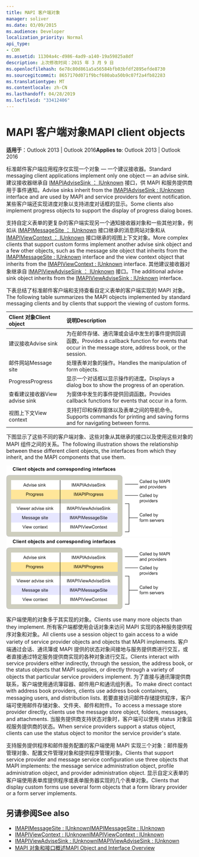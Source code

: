 ```yaml
---
title: MAPI 客户端对象
manager: soliver
ms.date: 03/09/2015
ms.audience: Developer
localization_priority: Normal
api_type:
- COM
ms.assetid: 11304a4c-d986-4ad9-a140-19a59825a8df
description: 上次修改时间：2015 年 3 月 9 日
ms.openlocfilehash: 6e78c80d861a5a56584bfb03bfdf2895efde8730
ms.sourcegitcommit: 8657170d071f9bcf680aba50b9c07f2a4fb82283
ms.translationtype: MT
ms.contentlocale: zh-CN
ms.lasthandoff: 04/28/2019
ms.locfileid: "33412406"
---
```

# <a name="mapi-client-objects"></a><span data-ttu-id="357ae-103">MAPI 客户端对象</span><span class="sxs-lookup"><span data-stu-id="357ae-103">MAPI client objects</span></span>
  
<span data-ttu-id="357ae-104">**适用于**：Outlook 2013 | Outlook 2016</span><span class="sxs-lookup"><span data-stu-id="357ae-104">**Applies to**: Outlook 2013 | Outlook 2016</span></span> 
  
<span data-ttu-id="357ae-105">标准邮件客户端应用程序仅实现一个对象 — 一个建议接收器。</span><span class="sxs-lookup"><span data-stu-id="357ae-105">Standard messaging client applications implement only one object — an advise sink.</span></span> <span data-ttu-id="357ae-106">建议接收器继承自 [IMAPIAdviseSink ： IUnknown](imapiadvisesinkiunknown.md) 接口，供 MAPI 和服务提供商用于事件通知。</span><span class="sxs-lookup"><span data-stu-id="357ae-106">Advise sinks inherit from the [IMAPIAdviseSink : IUnknown](imapiadvisesinkiunknown.md) interface and are used by MAPI and service providers for event notification.</span></span> <span data-ttu-id="357ae-107">某些客户端还实现进度对象以支持进度对话框的显示。</span><span class="sxs-lookup"><span data-stu-id="357ae-107">Some clients also implement progress objects to support the display of progress dialog boxes.</span></span> 
  
<span data-ttu-id="357ae-108">支持自定义表单的更复杂的客户端实现另一个通知接收器对象和一些其他对象，例如从 [IMAPIMessageSite ： IUnknown](imapimessagesiteiunknown.md) 接口继承的消息网站对象和从 [IMAPIViewContext ： IUnknown](imapiviewcontextiunknown.md) 接口继承的视图上下文对象。</span><span class="sxs-lookup"><span data-stu-id="357ae-108">More complex clients that support custom forms implement another advise sink object and a few other objects, such as the message site object that inherits from the [IMAPIMessageSite : IUnknown](imapimessagesiteiunknown.md) interface and the view context object that inherits from the [IMAPIViewContext : IUnknown](imapiviewcontextiunknown.md) interface.</span></span> <span data-ttu-id="357ae-109">其他建议接收器对象继承自 [IMAPIViewAdviseSink ： IUnknown](imapiviewadvisesinkiunknown.md) 接口。</span><span class="sxs-lookup"><span data-stu-id="357ae-109">The additional advise sink object inherits from the [IMAPIViewAdviseSink : IUnknown](imapiviewadvisesinkiunknown.md) interface.</span></span> 
  
<span data-ttu-id="357ae-110">下表总结了标准邮件客户端和支持查看自定义表单的客户端实现的 MAPI 对象。</span><span class="sxs-lookup"><span data-stu-id="357ae-110">The following table summarizes the MAPI objects implemented by standard messaging clients and by clients that support the viewing of custom forms.</span></span>
  
|<span data-ttu-id="357ae-111">**Client 对象**</span><span class="sxs-lookup"><span data-stu-id="357ae-111">**Client object**</span></span>|<span data-ttu-id="357ae-112">**说明**</span><span class="sxs-lookup"><span data-stu-id="357ae-112">**Description**</span></span>|
|:-----|:-----|
|<span data-ttu-id="357ae-113">建议接收</span><span class="sxs-lookup"><span data-stu-id="357ae-113">Advise sink</span></span>  <br/> |<span data-ttu-id="357ae-114">为在邮件存储、通讯簿或会话中发生的事件提供回调函数。</span><span class="sxs-lookup"><span data-stu-id="357ae-114">Provides a callback function for events that occur in the message store, address book, or the session.</span></span>  <br/> |
|<span data-ttu-id="357ae-115">邮件网站</span><span class="sxs-lookup"><span data-stu-id="357ae-115">Message site</span></span>  <br/> |<span data-ttu-id="357ae-116">处理表单对象的操作。</span><span class="sxs-lookup"><span data-stu-id="357ae-116">Handles the manipulation of form objects.</span></span>  <br/> |
|<span data-ttu-id="357ae-117">Progress</span><span class="sxs-lookup"><span data-stu-id="357ae-117">Progress</span></span>  <br/> |<span data-ttu-id="357ae-118">显示一个对话框以显示操作的进度。</span><span class="sxs-lookup"><span data-stu-id="357ae-118">Displays a dialog box to show the progress of an operation.</span></span>  <br/> |
|<span data-ttu-id="357ae-119">查看建议接收器</span><span class="sxs-lookup"><span data-stu-id="357ae-119">View advise sink</span></span>  <br/> |<span data-ttu-id="357ae-120">为窗体中发生的事件提供回调函数。</span><span class="sxs-lookup"><span data-stu-id="357ae-120">Provides callback functions for events that occur in a form.</span></span>  <br/> |
|<span data-ttu-id="357ae-121">视图上下文</span><span class="sxs-lookup"><span data-stu-id="357ae-121">View context</span></span>  <br/> |<span data-ttu-id="357ae-122">支持打印和保存窗体以及表单之间的导航命令。</span><span class="sxs-lookup"><span data-stu-id="357ae-122">Supports commands for printing and saving forms and for navigating between forms.</span></span>  <br/> |
   
<span data-ttu-id="357ae-123">下图显示了这些不同的客户端对象、这些对象从其继承的接口以及使用这些对象的 MAPI 组件之间的关系。</span><span class="sxs-lookup"><span data-stu-id="357ae-123">The following illustration shows the relationship between these different client objects, the interfaces from which they inherit, and the MAPI components that use them.</span></span> 
  
<span data-ttu-id="357ae-124">![客户端对象和相应的接口](media/amapi_65.gif "客户端对象和相应的接口")</span><span class="sxs-lookup"><span data-stu-id="357ae-124">![Client objects and corresponding interfaces](media/amapi_65.gif "Client objects and corresponding interfaces")</span></span>
  
<span data-ttu-id="357ae-125">客户端使用的对象多于其实现的对象。</span><span class="sxs-lookup"><span data-stu-id="357ae-125">Clients use many more objects than they implement.</span></span> <span data-ttu-id="357ae-126">所有客户端都使用会话对象来访问 MAPI 实现的各种服务提供程序对象和对象。</span><span class="sxs-lookup"><span data-stu-id="357ae-126">All clients use a session object to gain access to a wide variety of service provider objects and objects that MAPI implements.</span></span> <span data-ttu-id="357ae-127">客户端通过会话、通讯簿或 MAPI 提供的状态对象间接地与服务提供商进行交互，或者直接通过特定服务提供商实现的各种对象进行交互。</span><span class="sxs-lookup"><span data-stu-id="357ae-127">Clients interact with service providers either indirectly, through the session, the address book, or the status objects that MAPI supplies, or directly through a variety of objects that particular service providers implement.</span></span> <span data-ttu-id="357ae-128">为了直接与通讯簿提供商联系，客户端使用通讯簿容器、邮件用户和通讯组列表。</span><span class="sxs-lookup"><span data-stu-id="357ae-128">To make direct contact with address book providers, clients use address book containers, messaging users, and distribution lists.</span></span> <span data-ttu-id="357ae-129">若要直接访问邮件存储提供程序，客户端可使用邮件存储对象、文件夹、邮件和附件。</span><span class="sxs-lookup"><span data-stu-id="357ae-129">To access a message store provider directly, clients use the message store object, folders, messages, and attachments.</span></span> <span data-ttu-id="357ae-130">当服务提供商支持状态对象时，客户端可以使用 status 对象监视服务提供商的状态。</span><span class="sxs-lookup"><span data-stu-id="357ae-130">When service providers support a status object, clients can use the status object to monitor the service provider's state.</span></span>
  
<span data-ttu-id="357ae-131">支持服务提供程序和邮件服务配置的客户端使用 MAPI 实现三个对象：邮件服务管理对象、配置文件管理对象和提供程序管理对象。</span><span class="sxs-lookup"><span data-stu-id="357ae-131">Clients that support service provider and message service configuration use three objects that MAPI implements: the message service administration object, profile administration object, and provider administration object.</span></span> <span data-ttu-id="357ae-132">显示自定义表单的客户端使用表单库提供程序或表单服务器实现的几个表单对象。</span><span class="sxs-lookup"><span data-stu-id="357ae-132">Clients that display custom forms use several form objects that a form library provider or a form server implements.</span></span>
  
## <a name="see-also"></a><span data-ttu-id="357ae-133">另请参阅</span><span class="sxs-lookup"><span data-stu-id="357ae-133">See also</span></span>

- [<span data-ttu-id="357ae-134">IMAPIMessageSite : IUnknown</span><span class="sxs-lookup"><span data-stu-id="357ae-134">IMAPIMessageSite : IUnknown</span></span>](imapimessagesiteiunknown.md) 
- [<span data-ttu-id="357ae-135">IMAPIViewContext : IUnknown</span><span class="sxs-lookup"><span data-stu-id="357ae-135">IMAPIViewContext : IUnknown</span></span>](imapiviewcontextiunknown.md)  
- [<span data-ttu-id="357ae-136">IMAPIViewAdviseSink : IUnknown</span><span class="sxs-lookup"><span data-stu-id="357ae-136">IMAPIViewAdviseSink : IUnknown</span></span>](imapiviewadvisesinkiunknown.md)
- [<span data-ttu-id="357ae-137">MAPI 对象和接口概述</span><span class="sxs-lookup"><span data-stu-id="357ae-137">MAPI Object and Interface Overview</span></span>](mapi-object-and-interface-overview.md)

